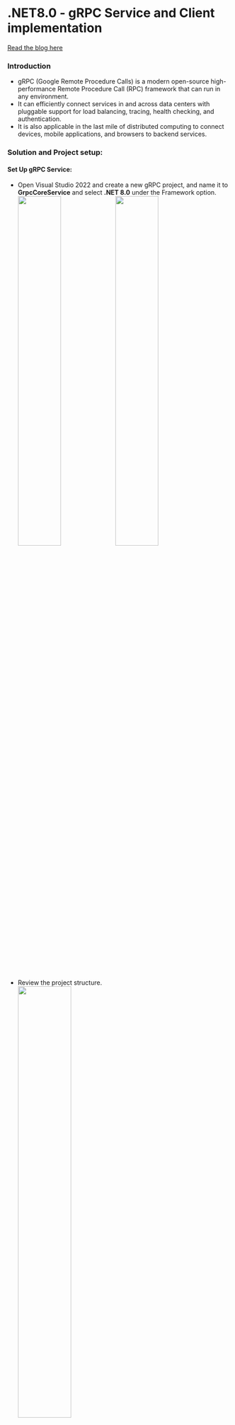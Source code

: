 ﻿# .NET8.0 - gRPC Service and Client implementation #

[Read the blog here](https://dev.to/techiesdiary/net-60-grpc-server-and-client-implementation-77m)

### Introduction

- gRPC (Google Remote Procedure Calls) is a modern open-source high-performance Remote Procedure Call (RPC) framework that can run in any environment.
- It can efficiently connect services in and across data centers with pluggable support for load balancing, tracing, health checking, and authentication. 
- It is also applicable in the last mile of distributed computing to connect devices, mobile applications, and browsers to backend services.

### Solution and Project setup:
#### Set Up gRPC Service:
- Open Visual Studio 2022 and create a new gRPC project, and name it to **GrpcCoreService** and select **.NET 8.0** under the Framework option.<br />
	<img src="Images/gprc_01.png" width="45%">
	<img src="Images/gprc_02.png" width="45%">

- Review the project structure.<br />
	<img src="Images/gprc_04.png" width="50%">
	
- Right-click on **greet.proto** and click on Properties and verify that gRPC Stub Classes is set to Server only.
	<img src="Images/gprc_05.png" width="75%">

#### Set Up Client Application:
- Add a Console App Project with the name **GrpcClientApp** and select the required configuration.
	<img src="Images/gprc_06.png" width="45%">
	<img src="Images/gprc_07.png" width="45%">

- Add the required packages to the client app project.
	```
	Install-Package Grpc.Net.Client
	Install-Package Google.Protobuf
	Install-Package Grpc.Tools
	```

- Create a **Protos** folder and copy the **Protos\greet.proto** file from the **GrpcCoreService** under this folder.
- Update the namespace inside the greet.proto file to the project's namespace:
	```
	option csharp_namespace = "GrpcClientApp";
	```
- After that right click on **greet.proto** and click on Properties and set the gRPC Stub Classes to Client only.
	<img src="Images/gprc_09.png" width="75%">

- Finally, edit the **GrpcClientApp.csproj** project file:
	```
	<ItemGroup>
	  <Protobuf Include="Protos\greet.proto" GrpcServices="Client" />
	</ItemGroup>
	```

- Once this is completed update the **Program.cs** file to call the greeter service.
	```
	var message = new HelloRequest
	{
	    Name = "Sandeep Kumar"
	};
	var channel = GrpcChannel.ForAddress("http://localhost:5181");
	var client = new Greeter.GreeterClient(channel);
	var serverResponse = await client.SayHelloAsync(message);

	Console.WriteLine(serverResponse.Message);
	Console.WriteLine("Press any key to exit...");
	Console.ReadKey();
	```

### Run and Test:

- **Set Up StartUp Project:** Configure both projects as startup projects in the proper order.
	<img src="Images/gprc_10.png" width="75%">
	
- Run the project and review the output of both the gRPC service and the client in the Console window.
	<img src="Images/gprc_13.png" width="45%">
	<img src="Images/gprc_11.png" width="45%">

### Setup employee service and Test:
- Add **employee.proto** file under the **Protos** folder.
- Under the **Services** folder add the **EmployeeService.cs**.
- Inject this new service under the **Program.cs**.
	```
	app.MapGrpcService<EmployeeService>();
	```
	
- Once service setup is completed setup the client app by implementing the **employee.proto** and then update the **Program.cs**.
	```
	var channel = GrpcChannel.ForAddress("http://localhost:5181");
	var client = new Employee.EmployeeClient(channel);

	Console.WriteLine("Enter Employee ID....");
	var inputStr = Console.ReadLine();

	int empId = 0;
	if (!int.TryParse(inputStr, out empId))
	{
	    Console.WriteLine("This is invalid Employee ID, please exit and try again....");
	}
	else
	{
	    var emp = new GetEmpDetail { EmpId = empId };

	    var serverResponse = await client.GetEmpInformationAsync(emp);
	    Console.WriteLine("Employee Name | Role | Email ID | Department");
	    Console.WriteLine($"{serverResponse.EmpName} | {serverResponse.EmpRole} | {serverResponse.EmpEmail} | {serverResponse.EmpDepartment}");
	}
	Console.WriteLine("Press any key to exit...");
	Console.ReadKey();
	```
	
- Review the project structure after adding all the required files.<br />
	<img src="Images/gprc_14.png" width="50%">
	
- Run the project and review the output in the Console window.
	<img src="Images/gprc_12.png" width="75%">
	<img src="Images/gprc_15.png" width="75%">
